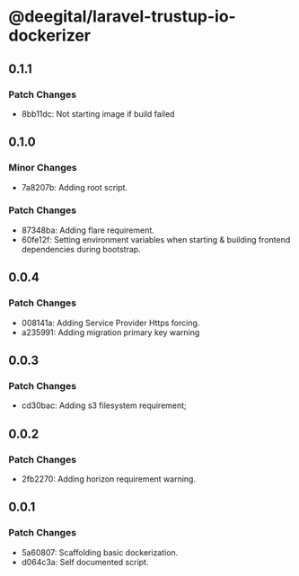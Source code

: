 # @deegital/laravel-trustup-io-dockerizer

## 0.1.1

### Patch Changes

- 8bb11dc: Not starting image if build failed

## 0.1.0

### Minor Changes

- 7a8207b: Adding root script.

### Patch Changes

- 87348ba: Adding flare requirement.
- 60fe12f: Setting environment variables when starting & building frontend dependencies during bootstrap.

## 0.0.4

### Patch Changes

- 008141a: Adding Service Provider Https forcing.
- a235991: Adding migration primary key warning

## 0.0.3

### Patch Changes

- cd30bac: Adding s3 filesystem requirement;

## 0.0.2

### Patch Changes

- 2fb2270: Adding horizon requirement warning.

## 0.0.1

### Patch Changes

- 5a60807: Scaffolding basic dockerization.
- d064c3a: Self documented script.
